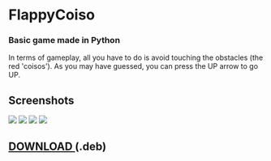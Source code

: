 # FlappyCoiso

### Basic game made in Python

In terms of gameplay, all you have to do is avoid touching the obstacles (the red 'coisos'). As you may have guessed, you can press the UP arrow to go UP.


## Screenshots
<img src="https://imgur.com/GEx2GYul.png">

<img src="https://imgur.com/3O11RW5l.png">

<img src="https://imgur.com/RFXDkacl.png">

<img src="https://imgur.com/ZUc9bxal.png">

## <a href="https://github.com/perezjquim/flappycoiso/raw/master/flappycoiso.deb"> DOWNLOAD </a> (.deb)
